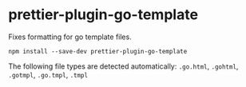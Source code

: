 # prettier-plugin-go-template

Fixes formatting for go template files.

```
npm install --save-dev prettier-plugin-go-template
```

The following file types are detected automatically:
`.go.html`, `.gohtml`, `.gotmpl`, `.go.tmpl`, `.tmpl`
